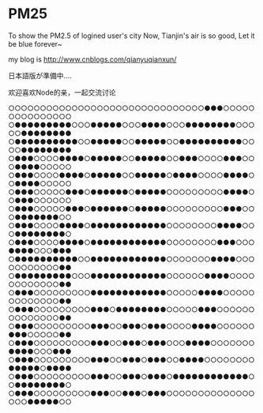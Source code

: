 # PM25
To show the PM2.5 of logined user's city
Now, Tianjin's air is so good,
Let it be blue forever~

my blog is 
http://www.cnblogs.com/qianyuqianxun/

日本語版が準備中....

欢迎喜欢Node的亲，一起交流讨论

○○○○○○○○○○○○○○○○○○○○○○○○○○○○○○○●●●○○○○○○○○○○○○○○○
○●●●●●●●●●○○○●●●●●○○○●●●●○○○●●●●●●●●○○○○○●●●●●●●●
○●●●●●●●●●●○○●●●●●○○●●●●●○○●●●●●●●●●●○○○○●●●●●●●●
○●●●○○○○●●●●○●●●●●○○●●●●●○○●●●○○○○●●●○○○●●●●○○○○○
○●●●○○○○●●●●○●●●●●○○●●●●●○●●●●○○○○●●●●○○●●●●○○○○○
○●●●○○○○○●●●○●●●●●●○●●●●●○○○○○○○○○●●●●○○●●●○○○○○○
○●●●○○○○○●●●○●●●●●●○●●●●●○○○○○○○○○●●●○○○●●●●●●●○○
○●●●○○○○●●●●○●●●●●●●●●●●●○○○○○○○○●●●●○○○●●●●●●●●○
○●●●○○○○●●●●○●●●●●●●●●●●●○○○○○○○○●●●○○○●●●●○○○●●●
○●●●●●●●●●●○○●●●●●●●●●●●●○○○○○○○●●●●○○○○○○○○○○○●●
○●●●●●●●●●○○○●●●●●●●●●●●●○○○○○○●●●●○○○○○○○○○○○○●●
○●●●○○○○○○○○○●●●●●●●●●●●●○○○○○●●●●○○○○○○○○○○○○○●●
○●●●○○○○○○○○○●●●○●●●●●●●●○○○○○●●●○○○○○○○○○○○○○○●●
○●●●○○○○○○○○○●●●○○●●●○●●●○○○○●●●●○○○○○○●●●○○○○○●●
○●●●○○○○○○○○○●●●○○●●●○●●●○○○●●●●○○○○○○○●●●●○○○●●●
○●●●○○○○○○○○○●●●○○●●●○●●●○○●●●●○○○○○○○○●●●●●○●●●●
○●●●○○○○○○○○○●●●○○●●●○●●●○●●●●●●●●●●●●○○●●●●●●●●○
○●●●○○○○○○○○○●●●○○●●●○●●●○○○○○○○○○○○○○○○○○●●●●●○○
